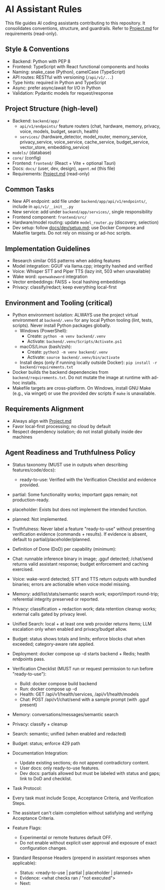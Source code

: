 # AI Assistant Rules

This file guides AI coding assistants contributing to this repository. It consolidates conventions, structure, and guardrails. Refer to [Project.md](Project.md) for requirements (read-only).

## Style & Conventions
- Backend: Python with PEP 8
- Frontend: TypeScript with React functional components and hooks
- Naming: snake_case (Python), camelCase (TypeScript)
- API routes: RESTful with versioning (`/api/v1/...`)
- Type hints: required in Python and TypeScript
- Async: prefer async/await for I/O in Python
- Validation: Pydantic models for request/response

## Project Structure (high-level)
- Backend: `backend/app/`
  - `api/v1/endpoints/` feature routers (chat, hardware, memory, privacy, voice, models, budget, search, health)
  - `services/` (hardware_detector, model_router, memory_service, privacy_service, voice_service, cache_service, budget_service, vector_store, embedding_service)
 - `models/` (database)
 - `core/` (config)
- Frontend: `frontend/` (React + Vite + optional Tauri)
- Docs: `docs/` (user, dev, design), `agent.md` (this file)
- Requirements: [Project.md](Project.md) (read-only)

## Common Tasks
- New API endpoint: add file under `backend/app/api/v1/endpoints/`, include in `api/v1/__init__.py`
- New service: add under `backend/app/services/`, single responsibility
- Frontend component: `frontend/src/`
- Hardware/model routing: update `model_router.py` (discovery, selection)
- Dev setup: follow [docs/dev/setup.md](docs/dev/setup.md); use Docker Compose and Makefile targets. Do not rely on missing or ad-hoc scripts.

## Implementation Guidelines
- Research similar OSS patterns when adding features
- Model integration: GGUF via llama.cpp; integrity hashed and verified
- Voice: Whisper STT and Piper TTS (lazy init, 503 when unavailable)
- Wake word: `openwakeword` integration
- Vector embeddings: FAISS + local hashing embeddings
- Privacy: classify/redact; keep everything local-first

## Environment and Tooling (critical)
- Python environment isolation: ALWAYS use the project virtual environment at `backend/.venv` for any local Python tooling (lint, tests, scripts). Never install Python packages globally.
  - Windows (PowerShell):
    - Create: `python -m venv backend/.venv`
    - Activate: `backend/.venv/Scripts/Activate.ps1`
  - macOS/Linux (bash/zsh):
    - Create: `python3 -m venv backend/.venv`
    - Activate: `source backend/.venv/bin/activate`
  - Install deps (only if running locally outside Docker): `pip install -r backend/requirements.txt`
- Docker builds the backend dependencies from `backend/requirements.txt`. Do not mutate the image at runtime with ad-hoc installs.
- Makefile targets are cross-platform. On Windows, install GNU Make (e.g., via winget) or use the provided dev scripts if `make` is unavailable.

## Requirements Alignment
- Always align with [Project.md](Project.md)
- Favor local-first processing; no cloud by default
- Respect dependency isolation; do not install globally inside dev machines

## Agent Readiness and Truthfulness Policy

- Status taxonomy (MUST use in outputs when describing features/code/docs):
  - ready-to-use: Verified with the Verification Checklist and evidence provided.
 - partial: Some functionality works; important gaps remain; not production-ready.
  - placeholder: Exists but does not implement the intended function.
  - planned: Not implemented.

- Truthfulness: Never label a feature "ready-to-use" without presenting verification evidence (commands + results). If evidence is absent, default to partial/placeholder/planned.

- Definition of Done (DoD) per capability (minimum):
 - Chat: runnable inference binary in image; .gguf detected; /chat/send returns valid assistant response; budget enforcement and caching exercised.
  - Voice: wake-word detected; STT and TTS return outputs with bundled binaries; errors are actionable when voice model missing.
  - Memory: add/list/stats/semantic search work; export/import round-trip; referential integrity preserved or reported.
  - Privacy: classification + redaction work; data retention cleanup works; external calls gated by privacy level.
  - Unified Search: local + at least one web provider returns items; LLM escalation only when enabled and privacy/budget allow.
  - Budget: status shows totals and limits; enforce blocks chat when exceeded; category-aware rate applied.
  - Deployment: docker compose up -d starts backend + Redis; health endpoints pass.

- Verification Checklist (MUST run or request permission to run before "ready-to-use"):
  - Build: docker compose build backend
  - Run: docker compose up -d
  - Health: GET /api/v1/health/services, /api/v1/health/models
  - Chat: POST /api/v1/chat/send with a sample prompt (with .gguf present)
 - Memory: conversations/messages/semantic search
  - Privacy: classify + cleanup
  - Search: semantic; unified (when enabled and redacted)
  - Budget: status; enforce 429 path

- Documentation Integration:
  - Update existing sections; do not append contradictory content.
  - User docs: only ready-to-use features.
  - Dev docs: partials allowed but must be labeled with status and gaps; link to DoD and checklist.

- Task Protocol:
 - Every task must include Scope, Acceptance Criteria, and Verification Steps.
  - The assistant can't claim completion without satisfying and verifying Acceptance Criteria.

- Feature Flags:
  - Experimental or remote features default OFF.
  - Do not enable without explicit user approval and exposure of exact configuration changes.

- Standard Response Headers (prepend in assistant responses when applicable):
  - Status: <ready-to-use | partial | placeholder | planned>
  - Evidence: <what checks ran / "not executed">
  - Next: <minimal steps to reach next status>
